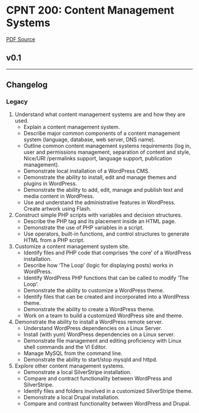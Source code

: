 # CPNT 200: Content Management Systems
[PDF Source](CPNT_200.pdf)

## v0.1


---
## Changelog
### Legacy
1. Understand what content management systems are and how they are used.
    - Explain a content management system.
    - Describe major common components of a content management system (language, database, web server, DNS name).
    - Outline common content management systems requirements (log in, user and permissions management, separation of content and style, Nice/URI /permalinks support, language support, publication management).
    - Demonstrate local installation of a WordPress CMS.
    - Demonstrate the ability to install, edit and manage themes and plugins in WordPress.
    - Demonstrate the ability to add, edit, manage and publish text and media content in WordPress.
    - Use and understand the administrative features in WordPress. Create artwork using Flash.
2. Construct simple PHP scripts with variables and decision structures.
    - Describe the PHP tag and its placement inside an HTML page.
    - Demonstrate the use of PHP variables in a script.
    - Use operators, built-in functions, and control structures to generate HTML from a PHP script.
3. Customize a content management system site.
    - Identify files and PHP code that comprises ‘the core’ of a WordPress installation.
    - Describe how ‘The Loop’ (logic for displaying posts) works in WordPress.
    - Identify WordPress PHP functions that can be called to modify ‘The Loop’.
    - Demonstrate the ability to customize a WordPress theme.
    - Identify files that can be created and incorporated into a WordPress theme.
    - Demonstrate the ability to create a WordPress theme.
    - Work on a team to build a customized WordPress site and theme.
4. Demonstrate the ability to install a WordPress remote server. 
    - Understand WordPress dependencies on a Linux Server.
    - Install (with yum) WordPress dependencies on a Linux server.
    - Demonstrate file management and editing proficiency with Linux shell commands and the VI Editor.
    - Manage MySQL from the command line.
    - Demonstrate the ability to start/stop mysqld and httpd.
5. Explore other content management systems.
    - Demonstrate a local SilverStripe installation.
    - Compare and contract functionality between WordPress and SilverStripe.
    - Identify files and folders involved in a customized SilverStripe theme.
    - Demonstrate a local Drupal installation.
    - Compare and contrast functionality between WordPress and Drupal.